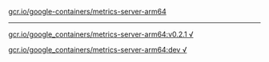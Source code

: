 [gcr.io/google-containers/metrics-server-arm64](https://hub.docker.com/r/abcz/metrics-server-arm64/tags/) 

----
[gcr.io/google_containers/metrics-server-arm64:v0.2.1 √](https://hub.docker.com/r/abcz/metrics-server-arm64/tags/)

[gcr.io/google_containers/metrics-server-arm64:dev √](https://hub.docker.com/r/abcz/metrics-server-arm64/tags/)

